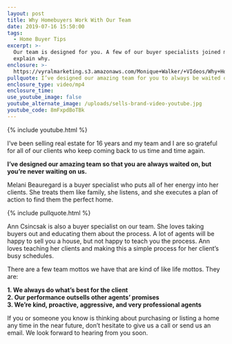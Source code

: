 ```yaml
---
layout: post
title: Why Homebuyers Work With Our Team
date: 2019-07-16 15:50:00
tags:
  - Home Buyer Tips
excerpt: >-
  Our team is designed for you. A few of our buyer specialists joined me to
  explain why.
enclosure: >-
  https://vyralmarketing.s3.amazonaws.com/Monique+Walker/+VIdeos/Why+Homebuyers+Work+With+Our+Team.mp4
pullquote: I’ve designed our amazing team for you to always be waited on.
enclosure_type: video/mp4
enclosure_time:
use_youtube_image: false
youtube_alternate_image: /uploads/sells-brand-video-youtube.jpg
youtube_code: 8mFxpdBoTBk
---
```


{% include youtube.html %}

I’ve been selling real estate for 16 years and my team and I are so grateful for all of our clients who keep coming back to us time and time again.&nbsp;

**I’ve designed our amazing team so that you are always waited on, but you’re never waiting on us.**&nbsp;

Melani Beauregard is a buyer specialist who puts all of her energy into her clients. She treats them like family, she listens, and she executes a plan of action to find them the perfect home.

{% include pullquote.html %}

Ann Csincsak is also a buyer specialist on our team. She loves taking buyers out and educating them about the process. A lot of agents will be happy to sell you a house, but not happy to teach you the process. Ann loves teaching her clients and making this a simple process for her client’s busy schedules.

There are a few team mottos we have that are kind of like life mottos. They are:

**1\. We always do what’s best for the client<br>2\. Our performance outsells other agents’ promises<br>3\. We’re kind, proactive, aggressive, and very professional agents**

If you or someone you know is thinking about purchasing or listing a home any time in the near future, don’t hesitate to give us a call or send us an email. We look forward to hearing from you soon.